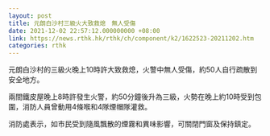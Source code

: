 ```yaml
---
layout: post
title: 元朗白沙村三級火大致救熄　無人受傷
date: 2021-12-02 22:57:12.000000000 +08:00
link: https://news.rthk.hk/rthk/ch/component/k2/1622523-20211202.htm
categories: rthk
---
```


元朗白沙村的三級火晚上10時許大致救熄，火警中無人受傷，約50人自行疏散到安全地方。

兩間鐵皮屋晚上8時許發生火警，約50分鐘後升為三級，火勢在晚上約10時受到包圍，消防人員曾動用4條喉和4隊煙帽隊灌救。
    
消防處表示，如市民受到隨風飄散的煙霧和異味影響，可關閉門窗及保持鎮定。
